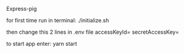 Express-pig

for first time run in terminal:
./initialize.sh

then change this 2 lines in .env file
accessKeyId=<YOUR AWS accessKeyId>
secretAccessKey=<YOUR AWS secretAccessKey>

to start app enter:
yarn start
